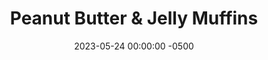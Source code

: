 ---
layout: post
title:  "Peanut Butter & Jelly Muffins"
date:   2023-05-24 00:00:00 -0500
categories:
- Recipes
- Breakfast
permalink: /recipes/pbj-muffin
image: /assets/Food/Breakfast/PBJ Muffin/pbj-muffin.jpg
ing: pbjmuffin-ing
facts: pbjmuffin-facts
Prep: 15
Rest: 
Cook: 24
Source1: https://www.youtube.com/watch?v=4AaCp1rMbGo&t=1s
Source2: 
Description: Blueberry muffins are a classic quick grab and go breakfast for a reason, but they're traditionally loaded with added sugars. These ones however are much healthier than the classic though, packing fiber with oat flour, and avoiding tons of added sugars and unhealthy fats.
Instructions: 
- To a large bowl, mash the bananas. Add in the other wet ingredients (maple syrup, applesauce, yogurt, and egg)<br><br>

- In a separate bowl, whisk together the dry ingredients (oat flour, cornstarch, PB2, and baking soda)<br><br>

- Add the dry ingredients to the wet ones and mix until just combined. Fold in the blueberries<br><br>

- Grease a muffin pan with spray and spoon in the batter<br><br>

- Bake for ~24 minutes at 350F (muffins should be about 205F and toothpick will come out clean).<br><br>

- Optionally, brush tops of muffins with 1 tbsp (14 g) melted butter. Let cool in pan for 10 minutes then transfer to a wire rack or plate to cool
---